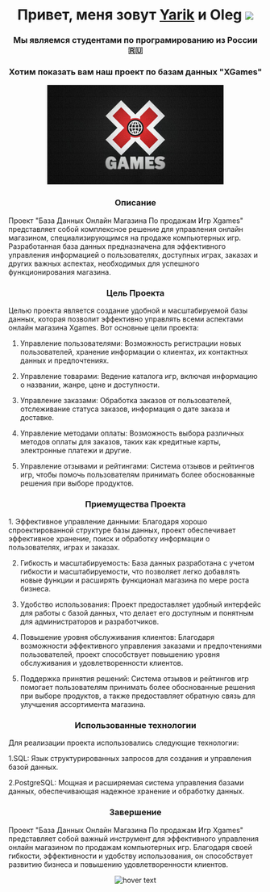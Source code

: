 <h1 align="center">Привет, меня зовут <a href="https://vk.com/lostake23" target="_blank">Yarik</a> и Oleg
<img src="https://github.com/blackcater/blackcater/raw/main/images/Hi.gif" height="32"/></h1>
<h3 align="center">Мы являемся студентами по програмированию из России 🇷🇺</h3>
<h3 align="center">Хотим показать вам наш проект по базам данных "XGames"</h3>
<p align="center">
  <img src="https://github.com/LostaKe23/Lostake/blob/main/xgames.jpg" width="350" title="hover text">
</p>
<h3 align="center">Описание</h3>
Проект "База Данных Онлайн Магазина По продажам Игр Xgames" представляет собой комплексное решение для управления онлайн магазином, специализирующимся на продаже компьютерных игр. Разработанная база данных предназначена для эффективного управления информацией о пользователях, доступных играх, заказах и других важных аспектах, необходимых для успешного функционирования магазина.
<h3 align="center">Цель Проекта</h3>
Целью проекта является создание удобной и масштабируемой базы данных, которая позволит эффективно управлять всеми аспектами онлайн магазина Xgames. Вот основные цели проекта:

1. Управление пользователями: Возможность регистрации новых пользователей, хранение информации о клиентах, их контактных данных и предпочтениях.

2. Управление товарами: Ведение каталога игр, включая информацию о названии, жанре, цене и доступности.

3. Управление заказами: Обработка заказов от пользователей, отслеживание статуса заказов, информация о дате заказа и доставке.

4. Управление методами оплаты: Возможность выбора различных методов оплаты для заказов, таких как кредитные карты, электронные платежи и другие.

5. Управление отзывами и рейтингами: Система отзывов и рейтингов игр, чтобы помочь пользователям принимать более обоснованные решения при выборе продуктов.

<h3 align="center">Приемущества Проекта</h3>
1. Эффективное управление данными: Благодаря хорошо спроектированной структуре базы данных, проект обеспечивает эффективное хранение, поиск и обработку информации о пользователях, играх и заказах.

2. Гибкость и масштабируемость: База данных разработана с учетом гибкости и масштабируемости, что позволяет легко добавлять новые функции и расширять функционал магазина по мере роста бизнеса.

3. Удобство использования: Проект предоставляет удобный интерфейс для работы с базой данных, что делает его доступным и понятным для администраторов и разработчиков.

4. Повышение уровня обслуживания клиентов: Благодаря возможности эффективного управления заказами и предпочтениями пользователей, проект способствует повышению уровня обслуживания и удовлетворенности клиентов.

5. Поддержка принятия решений: Система отзывов и рейтингов игр помогает пользователям принимать более обоснованные решения при выборе продуктов, а также предоставляет обратную связь для улучшения ассортимента магазина.
<h3 align="center">Использованные технологии</h3>
Для реализации проекта использовались следующие технологии:

1.SQL: Язык структурированных запросов для создания и управления базой данных.

2.PostgreSQL: Мощная и расширяемая система управления базами данных, обеспечивающая надежное хранение и обработку данных.
<h3 align="center">Завершение</h3>
Проект "База Данных Онлайн Магазина По продажам Игр Xgames" представляет собой важный инструмент для эффективного управления онлайн магазином по продажам компьютерных игр. Благодаря своей гибкости, эффективности и удобству использования, он способствует развитию бизнеса и повышению удовлетворенности клиентов.
<p align="center">
  <img src="https://github.com/LostaKe23/Lostake/blob/main/spasibo-prikol-gif-3.gif" width="350" title="hover text">
</p>
